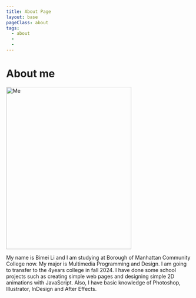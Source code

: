 ```yaml
---
title: About Page
layout: base
pageClass: about
tags:
  - about
  - 
  - 
---
```

  <div class="section">
        <h1>About me</h1>
        <img src="/image/me.JPG" alt="Me" style="width:340px;height:440px;">
       <p>My name is Bimei Li and I am studying at Borough of Manhattan Community College now. 
        My major is Multimedia Programming and Design. I am going to transfer to the 4years college 
        in fall 2024. I have done some school projects such as creating simple web pages and designing simple 2D animations with JavaScript. Also, I have
          basic knowledge of Photoshop, Illustrator, InDesign and After Effects.</p>
  </div>
